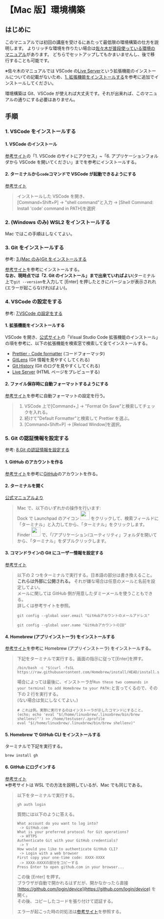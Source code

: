 # 【Mac 版】環境構築

## はじめに

このマニュアルでは初回の講座を受けるにあたって最低限の環境構築の仕方を説明します。
よりリッチな環境を作りたい場合は[佐々木が普段使っている環境のマニュアル](https://github.com/philip82148/env-setup)があります。
どちらでセットアップしてもかまいませんし、後で移行することも可能です。

※佐々木のマニュアルでは VSCode の[Live Server](https://marketplace.cursorapi.com/items/?itemName=ritwickdey.LiveServer)という拡張機能のインストールについての記載がないため、[1. 拡張機能をインストールする](#1-拡張機能をインストールする)を参考に追加でインストールしてください。

環境構築は Git、VSCode が使えれば大丈夫です。それが出来れば、このマニュアルの通りにする必要はありません。

## 手順

### 1. VSCode をインストールする

#### 1. VSCode のインストール

[参考サイト](https://qiita.com/watamura/items/51c70fbb848e5f956fd6)の「1. VSCode のサイトにアクセス」~「6. アプリケーションフォルダから VSCode を開いてください」までを参考にインストールする。

#### 2. ターミナルから`code`コマンドで VSCode が起動できるようにする

[参考サイト](https://qiita.com/P-man_Brown/items/b18f31e3bb98b08ff31b)

> インストールした VSCode を開き、  
> [Command+Shift+P] -> "shell command"と入力 -> [Shell Command: Install 'code' command in PATH]を選択

### 2. (Windows のみ) WSL2 をインストールする

Mac ではこの手順はしなくてよい。

### 3. Git をインストールする

参考: [3.(Mac のみ)Git をインストールする](<https://github.com/philip82148/env-setup/blob/main/環境構築の手順/3.(Macのみ)Gitをインストールする.md>)

[参考サイト](https://prog-8.com/docs/git-env)を参考にインストールする。  
**なお、現時点では「2. Git のインストール」まで出来ていればよい**(ターミナル上で`git --version`を入力して [Enter] を押したときにバージョンが表示されれ(エラーが起こらなけれ)ばよい)。

### 4. VSCode の設定をする

参考: [7.VSCode の設定をする](https://github.com/philip82148/env-setup/blob/main/環境構築の手順/7.VSCodeの設定をする.md)

#### 1. 拡張機能をインストールする

VSCode を開き、[公式サイト](https://learn.microsoft.com/ja-jp/power-pages/configure/vs-code-extension#install-visual-studio-code-extension)の「Visual Studio Code 拡張機能のインストール」の項を参考に、以下の拡張機能を検索窓で検索して全てインストールする。

- [Prettier - Code formatter](https://marketplace.visualstudio.com/items?itemName=esbenp.prettier-vscode) (コードフォーマッタ)
- [GitLens](https://marketplace.visualstudio.com/items?itemName=eamodio.gitlens) (Git 情報を見やすくしてくれる)
- [Git History](https://marketplace.visualstudio.com/items?itemName=donjayamanne.githistory) (Git のログを見やすくしてくれる)
- [Live Server](https://marketplace.cursorapi.com/items/?itemName=ritwickdey.LiveServer) (HTML ページをプレビューする)

#### 2. ファイル保存時に自動フォーマットするようにする

[参考サイト](https://zenn.dev/k_kazukiiiiii/articles/670ebae0005872)を参考に自動フォーマットの設定を行う。

> 1. VSCode 上で[Command+,] -> "Format On Save"と検索してチェックを入れる。
> 2. 続けて"Default Formatter"と検索して Prettier を選ぶ。
> 3. [Command+Shift+P] -> [Reload Window]を選択。

### 5. Git の認証情報を設定する

参考: [8.Git の認証情報を設定する](https://github.com/philip82148/env-setup/blob/main/環境構築の手順/8.Gitの認証情報を設定する.md)

#### 1. GitHub のアカウントを作る

[参考サイト](https://yakiimosan.com/github-account-create/)を参考に[GitHub](https://github.co.jp/)のアカウントを作る。

#### 2. ターミナルを開く

[公式マニュアルより](https://support.apple.com/ja-jp/guide/terminal/apd5265185d-f365-44cb-8b09-71a064a42125/mac)

> Mac で、以下のいずれかの操作を行います:  
> Dock で Launchpad のアイコン <img src="https://help.apple.com/assets/63D8162D4F5E9E311D0CFA28/63D816334F5E9E311D0CFA30/ja_JP/a1f94c9ca0de21571b88a8bf9aef36b8.png" alt="" height="30" width="30" originalimagename="SharedGlobalArt/AppIconTopic_Launchpad.png"> をクリックして、検索フィールドに「ターミナル」と入力してから、「ターミナル」をクリックします。  
> Finder <img src="https://help.apple.com/assets/63D8162D4F5E9E311D0CFA28/63D816334F5E9E311D0CFA30/ja_JP/058e4af8e726290f491044219d2eee73.png" alt="" height="30" width="30" originalimagename="SharedGlobalArt/AppIconTopic_Finder.png"> で、「/アプリケーション/ユーティリティ」フォルダを開いてから、「ターミナル」をダブルクリックします。

#### 3. コマンドラインの Git にユーザー情報を設定する

[参考サイト](https://zenn.dev/sassan/articles/a1efb40422f2d7)

> 以下の 2 つをターミナルで実行する。日本語の部分は書き換えること。  
> **これらは外部に公開される。** それが嫌な場合は任意のメールと名前を設定してよい。  
> メールに関しては GitHub 側が用意したダミーメールを使うこともできる。  
> 詳しくは参考サイトを参照。
>
> ```shell
> git config --global user.email "GitHubアカウントのメールアドレス"
> ```
>
> ```shell
> git config --global user.name "GitHubアカウントのID"
> ```

#### 4. Homebrew (アプリインストーラ) をインストールする

[参考サイト](https://qiita.com/zaburo/items/29fe23c1ceb6056109fd)を参考に Homebrew (アプリインストーラ) をインストールする。

> 下記をターミナルで実行する。画面の指示に従って[Enter]を押す。
>
> ```shell
> /bin/bash -c "$(curl -fsSL https://raw.githubusercontent.com/Homebrew/install/HEAD/install.sh)"
> ```
>
> 場合によっては最後に、インストーラが`Run these two commands in your terminal to add Homebrew to your PATH:`と言ってくるので、その下の 2 行を実行する。  
> (ない場合は気にしなくてよい。)
>
> ```shell
> # これは例。実際に実行するのはインストーラが示したコマンドにすること。
> (echo; echo 'eval "$(/home/linuxbrew/.linuxbrew/bin/brew shellenv)"') >> /home/testuser/.zprofile
> eval "$(/home/linuxbrew/.linuxbrew/bin/brew shellenv)"
> ```

#### 5. Homebrew で GitHub CLI をインストールする

ターミナルで下記を実行する。

```shell
brew install gh
```

#### 6. GitHub にログインする

[参考サイト](https://zenn.dev/sassan/articles/a1efb40422f2d7)  
※参考サイトは WSL での方法を説明しているが、Mac でも同じである。

> 以下をターミナルで実行する。
>
> ```shell
> gh auth login
> ```
>
> 質問には以下のように答える。
>
> ```console
> What account do you want to log into?
>  -> GitHub.com
> What is your preferred protocol for Git operations?
>  -> HTTPS
> Authenticate Git with your GitHub credentials?
>  -> Y
> How would you like to authenticate GitHub CLI?
>  -> Login with a web browser
> First copy your one-time code: XXXX-XXXX
>  -> XXXX-XXXXの部分をコピーする
> Press Enter to open github.com in your browser...
> ```
>
> この後 [Enter] を押す。  
> ブラウザが自動で開かれるはずだが、開かなかったら直接 [https://github.com/login/device](https://github.com/login/device) を開く。  
> その後、コピーしたコードを張り付けて認証する。
>
> エラーが起こった時の対処法は[参考サイト](https://zenn.dev/sassan/articles/a1efb40422f2d7)を参照する。
